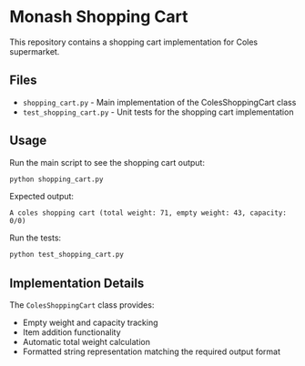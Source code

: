 # Monash Shopping Cart

This repository contains a shopping cart implementation for Coles supermarket.

## Files

- `shopping_cart.py` - Main implementation of the ColesShoppingCart class
- `test_shopping_cart.py` - Unit tests for the shopping cart implementation

## Usage

Run the main script to see the shopping cart output:
```bash
python shopping_cart.py
```

Expected output:
```
A coles shopping cart (total weight: 71, empty weight: 43, capacity: 0/0)
```

Run the tests:
```bash
python test_shopping_cart.py
```

## Implementation Details

The `ColesShoppingCart` class provides:
- Empty weight and capacity tracking
- Item addition functionality
- Automatic total weight calculation
- Formatted string representation matching the required output format
